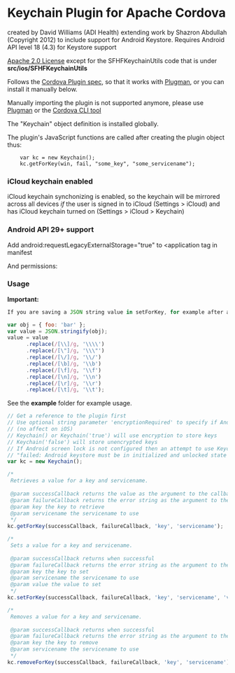 Keychain Plugin for Apache Cordova
=====================================
created by David Williams (ADI Health) extending work by Shazron Abdullah (Copyright 2012) to include support for Android Keystore.
Requires Android API level 18 (4.3) for Keystore support

[Apache 2.0 License](http://www.apache.org/licenses/LICENSE-2.0.html) except for the SFHFKeychainUtils code that is under **src/ios/SFHFKeychainUtils**

Follows the [Cordova Plugin spec](http://cordova.apache.org/docs/en/3.0.0/plugin_ref_spec.md), so that it works with [Plugman](https://github.com/apache/cordova-plugman), or you can install it manually below.
 
Manually importing the plugin is not supported anymore, please use [Plugman](http://npmjs.org/plugman)     or the [Cordova CLI tool](http://npmjs.org/cordova)    

The "Keychain" object definition is installed globally. 

The plugin's JavaScript functions are called after creating the plugin object thus:
 
        var kc = new Keychain();
        kc.getForKey(win, fail, "some_key", "some_servicename");

### iCloud keychain enabled

iCloud keychain synchonizing is enabled, so the keychain will be mirrored across all devices *if* the user is signed in to iCloud (Settings > iCloud) and has iCloud keychain turned on (Settings > iCloud > Keychain)

### Android API 29+ support
Add android:requestLegacyExternalStorage="true" to <application tag in manifest

<edit-config file="AndroidManifest.xml" mode="merge" target="/manifest/application">
    <application android:requestLegacyExternalStorage="true" />
</edit-config>

And permissions:

<uses-permission android:name="android.permission.WRITE_EXTERNAL_STORAGE" />
<uses-permission android:name="android.permission.READ_EXTERNAL_STORAGE" />

### Usage
        
**Important:**

```js
If you are saving a JSON string value in setForKey, for example after applying JSON.stringify on an object, you must escape the characters in that string, if not you cannot retrieve it using getForKey.        

var obj = { foo: 'bar' };
var value = JSON.stringify(obj);
value = value 
      .replace(/[\\]/g, '\\\\')
      .replace(/[\"]/g, '\\\"')
      .replace(/[\/]/g, '\\/')
      .replace(/[\b]/g, '\\b')
      .replace(/[\f]/g, '\\f')
      .replace(/[\n]/g, '\\n')
      .replace(/[\r]/g, '\\r')
      .replace(/[\t]/g, '\\t');
```

              
See the **example** folder for example usage.

```js
// Get a reference to the plugin first
// Use optional string parameter 'encryptionRequired' to specify if Android keys should be stored encrypted 
// (no affect on iOS)
// Keychain() or Keychain('true') will use encryption to store keys
// Keychain('false') will store unencrypted keys
// If Android screen lock is not configured then an attempt to use Keychain with encrypted keys will fail with error:
// "failed: Android keystore must be in initialized and unlocked state if encryption is required"
var kc = new Keychain();

/*
 Retrieves a value for a key and servicename.
 
 @param successCallback returns the value as the argument to the callback when successful
 @param failureCallback returns the error string as the argument to the callback, for a failure
 @param key the key to retrieve
 @param servicename the servicename to use
 */
kc.getForKey(successCallback, failureCallback, 'key', 'servicename');

/*
 Sets a value for a key and servicename.
 
 @param successCallback returns when successful
 @param failureCallback returns the error string as the argument to the callback, for a failure
 @param key the key to set
 @param servicename the servicename to use
 @param value the value to set
 */
kc.setForKey(successCallback, failureCallback, 'key', 'servicename', 'value');

/*
 Removes a value for a key and servicename.
 
 @param successCallback returns when successful
 @param failureCallback returns the error string as the argument to the callback
 @param key the key to remove
 @param servicename the servicename to use
 */
kc.removeForKey(successCallback, failureCallback, 'key', 'servicename');
```
